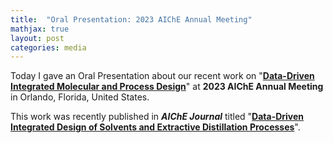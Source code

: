 ```yaml
---
title:  "Oral Presentation: 2023 AIChE Annual Meeting"
mathjax: true
layout: post
categories: media
---
```


Today I gave an Oral Presentation about our recent work on "**[Data-Driven Integrated Molecular and Process Design](https://aiche.confex.com/aiche/2023/meetingapp.cgi/Paper/663111)**" at **2023 AIChE Annual Meeting** in Orlando, Florida, United States.

This work was recently published in **_AIChE Journal_** titled "**[Data-Driven Integrated Design of Solvents and Extractive Distillation Processes](https://doi.org/10.1002/aic.18236)**".
